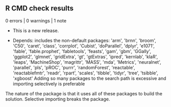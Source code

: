 ## R CMD check results

0 errors | 0 warnings | 1 note

* This is a new release.

* Depends: includes the non-default packages:
    'arm', 'brnn', 'broom', 'C50', 'caret', 'class', 'corrplot',
    'Cubist', 'doParallel', 'dplyr', 'e1071', 'fable', 'fable.prophet',
    'fabletools', 'feasts', 'gam', 'gbm', 'GGally', 'ggplot2', 'glmnet',
    'gridExtra', 'gt', 'gtExtras', 'ipred', 'kernlab', 'klaR', 'leaps',
    'MachineShop', 'magrittr', 'MASS', 'mda', 'Metrics', 'neuralnet',
    'parallel', 'pls', 'pROC', 'purrr', 'randomForest', 'reactable',
    'reactablefmtr', 'readr', 'rpart', 'scales', 'tibble', 'tidyr',
    'tree', 'tsibble', 'xgboost'
  Adding so many packages to the search path is excessive and importing
  selectively is preferable

The nature of the package is that it uses all of these packages to build the solution. Selective importing breaks the package.

